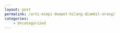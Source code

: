 ```yaml
---
layout: post
permalink: /arti-mimpi-dompet-hilang-diambil-orang/
categories:
    - Uncategorized
---
```


